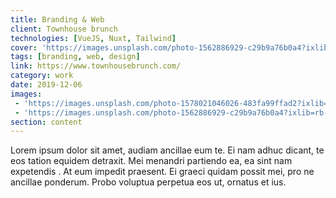 ```yaml
---
title: Branding & Web
client: Townhouse brunch
technologies: [VueJS, Nuxt, Tailwind]
cover: 'https://images.unsplash.com/photo-1562886929-c29b9a76b0a4?ixlib=rb-1.2.1&ixid=eyJhcHBfaWQiOjEyMDd9&auto=format&fit=crop&w=1489&q=80'
tags: [branding, web, design]
link: https://www.townhousebrunch.com/
category: work
date: 2019-12-06
images:
 - 'https://images.unsplash.com/photo-1578021046026-483fa99ffad2?ixlib=rb-1.2.1&ixid=eyJhcHBfaWQiOjEyMDd9&auto=format&fit=crop&w=1350&q=80'
 - 'https://images.unsplash.com/photo-1562886929-c29b9a76b0a4?ixlib=rb-1.2.1&ixid=eyJhcHBfaWQiOjEyMDd9&auto=format&fit=crop&w=1489&q=80'
section: content
---
```


Lorem ipsum dolor sit amet, audiam ancillae eum te. Ei nam adhuc dicant, te eos tation equidem detraxit. Mei menandri partiendo ea, ea sint nam expetendis . At eum impedit praesent. Ei graeci quidam possit mei, pro ne ancillae ponderum. Probo voluptua perpetua eos ut, ornatus et ius.